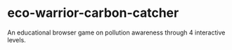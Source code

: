 # eco-warrior-carbon-catcher
An educational browser game on pollution awareness through 4 interactive levels.
